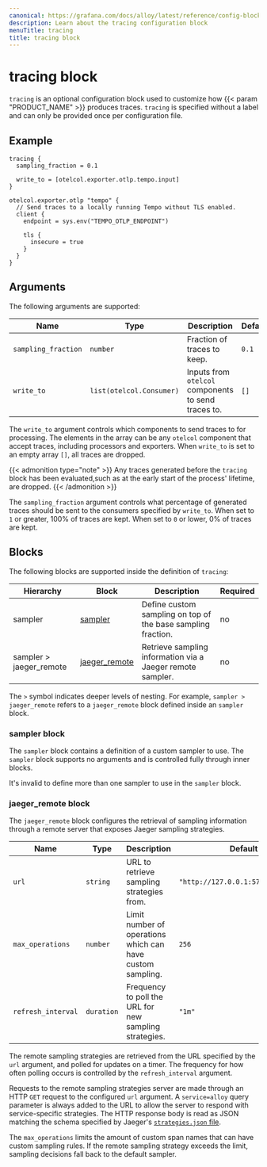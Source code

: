 ```yaml
---
canonical: https://grafana.com/docs/alloy/latest/reference/config-blocks/tracing/
description: Learn about the tracing configuration block
menuTitle: tracing
title: tracing block
---
```


# tracing block

`tracing` is an optional configuration block used to customize how {{< param "PRODUCT_NAME" >}} produces traces.
`tracing` is specified without a label and can only be provided once per configuration file.

## Example

```alloy
tracing {
  sampling_fraction = 0.1

  write_to = [otelcol.exporter.otlp.tempo.input]
}

otelcol.exporter.otlp "tempo" {
  // Send traces to a locally running Tempo without TLS enabled.
  client {
    endpoint = sys.env("TEMPO_OTLP_ENDPOINT")

    tls {
      insecure = true
    }
  }
}
```

## Arguments

The following arguments are supported:

| Name                | Type                     | Description                                         | Default | Required |
| ------------------- | ------------------------ | --------------------------------------------------- | ------- | -------- |
| `sampling_fraction` | `number`                 | Fraction of traces to keep.                         | `0.1`   | no       |
| `write_to`          | `list(otelcol.Consumer)` | Inputs from `otelcol` components to send traces to. | `[]`    | no       |

The `write_to` argument controls which components to send traces to for
processing. The elements in the array can be any `otelcol` component that
accept traces, including processors and exporters. When `write_to` is set
to an empty array `[]`, all traces are dropped.

{{< admonition type="note" >}}
Any traces generated before the `tracing` block has been evaluated,such as at the early start of the process' lifetime, are dropped.
{{< /admonition >}}

The `sampling_fraction` argument controls what percentage of generated traces should be sent to the consumers specified by `write_to`.
When set to `1` or greater, 100% of traces are kept. When set to `0` or lower, 0% of traces are kept.

## Blocks

The following blocks are supported inside the definition of `tracing`:

| Hierarchy               | Block             | Description                                                  | Required |
| ----------------------- | ----------------- | ------------------------------------------------------------ | -------- |
| sampler                 | [sampler][]       | Define custom sampling on top of the base sampling fraction. | no       |
| sampler > jaeger_remote | [jaeger_remote][] | Retrieve sampling information via a Jaeger remote sampler.   | no       |

The `>` symbol indicates deeper levels of nesting. For example, `sampler > jaeger_remote` refers to a `jaeger_remote` block defined inside an `sampler` block.

### sampler block

The `sampler` block contains a definition of a custom sampler to use.
The `sampler` block supports no arguments and is controlled fully through inner blocks.

It's invalid to define more than one sampler to use in the `sampler` block.

### jaeger_remote block

The `jaeger_remote` block configures the retrieval of sampling information through a remote server that exposes Jaeger sampling strategies.

| Name               | Type       | Description                                                | Default                            | Required |
| ------------------ | ---------- | ---------------------------------------------------------- | ---------------------------------- | -------- |
| `url`              | `string`   | URL to retrieve sampling strategies from.                  | `"http://127.0.0.1:5778/sampling"` | no       |
| `max_operations`   | `number`   | Limit number of operations which can have custom sampling. | `256`                              | no       |
| `refresh_interval` | `duration` | Frequency to poll the URL for new sampling strategies.     | `"1m"`                             | no       |

The remote sampling strategies are retrieved from the URL specified by the `url` argument, and polled for updates on a timer. The frequency for how often polling occurs is controlled by the `refresh_interval` argument.

Requests to the remote sampling strategies server are made through an HTTP `GET` request to the configured `url` argument.
A `service=alloy` query parameter is always added to the URL to allow the server to respond with service-specific strategies.
The HTTP response body is read as JSON matching the schema specified by Jaeger's [`strategies.json` file][Jaeger sampling strategies].

The `max_operations` limits the amount of custom span names that can have custom sampling rules.
If the remote sampling strategy exceeds the limit, sampling decisions fall back to the default sampler.

[Jaeger sampling strategies]: https://www.jaegertracing.io/docs/1.22/sampling/#collector-sampling-configuration
[sampler]: #sampler-block
[jaeger_remote]: #jaeger_remote-block
